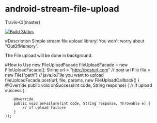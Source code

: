 android-stream-file-upload
==========================
Travis-CI(master)

[![Build Status](https://travis-ci.org/fly1tkg/android-stream-file-upload.png?branch=master)](https://travis-ci.org/fly1tkg/android-stream-file-upload)

#Description
Simple stream file upload library! You won't worry about "OutOfMemory".

The File upload will be done in background.

#How to Use
    new FileUploadFacade fileUploadFacade = new FileUploadFacade();
    String url = "http://posturl.com" // post url
    File file = new File("path") // java.io.File you want to upload
    fileUploadFacade.post(url, file, params, new FileUploadCallback() {
        @Override
        public void onSuccess(int code, String response) {
            // if upload success
        }

        @Override
        public void onFailure(int code, String response, Throwable e) {
            // if upload failure
        }
    });
    
    



